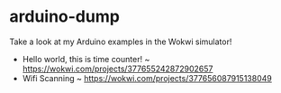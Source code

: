 # arduino-dump

Take a look at my Arduino examples in the Wokwi simulator!

- Hello world, this is time counter! ~ https://wokwi.com/projects/377655242872902657
- Wifi Scanning ~ https://wokwi.com/projects/377656087915138049
